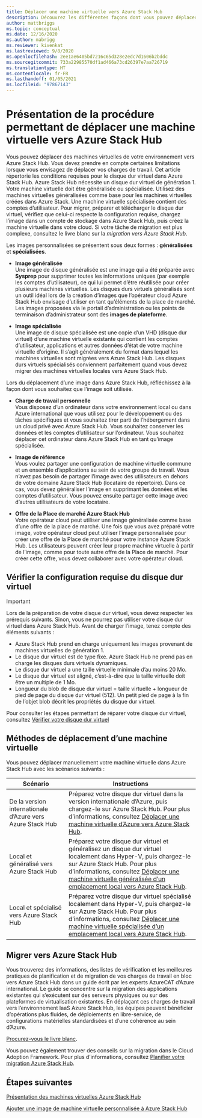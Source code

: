 ```yaml
---
title: Déplacer une machine virtuelle vers Azure Stack Hub
description: Découvrez les différentes façons dont vous pouvez déplacer une machine virtuelle vers Azure Stack Hub.
author: mattbriggs
ms.topic: conceptual
ms.date: 12/16/2020
ms.author: mabrigg
ms.reviewer: kivenkat
ms.lastreviewed: 9/8/2020
ms.openlocfilehash: 2ee1ae6405bd7216c65d328e2edc7d1606b2bddc
ms.sourcegitcommit: 733a22985570df1ad466a73cd26397e7aa726719
ms.translationtype: HT
ms.contentlocale: fr-FR
ms.lasthandoff: 01/05/2021
ms.locfileid: "97867143"
---
```

# <a name="move-a-vm-to-azure-stack-hub-overview"></a>Présentation de la procédure permettant de déplacer une machine virtuelle vers Azure Stack Hub

Vous pouvez déplacer des machines virtuelles de votre environnement vers Azure Stack Hub. Vous devez prendre en compte certaines limitations lorsque vous envisagez de déplacer vos charges de travail. Cet article répertorie les conditions requises pour le disque dur virtuel dans Azure Stack Hub. Azure Stack Hub nécessite un disque dur virtuel de génération 1. Votre machine virtuelle doit être généralisée ou spécialisée. Utilisez des machines virtuelles généralisées comme base pour les machines virtuelles créées dans Azure Stack. Une machine virtuelle spécialisée contient des comptes d’utilisateur. Pour migrer, préparer et télécharger le disque dur virtuel, vérifiez que celui-ci respecte la configuration requise, chargez l’image dans un compte de stockage dans Azure Stack Hub, puis créez la machine virtuelle dans votre cloud. Si votre tâche de migration est plus complexe, consultez le livre blanc sur la *migration vers Azure Stack Hub*.

Les images personnalisées se présentent sous deux formes : **généralisées** et **spécialisées**.

- **Image généralisée**  
  Une image de disque généralisée est une image qui a été préparée avec **Sysprep** pour supprimer toutes les informations uniques (par exemple les comptes d’utilisateur), ce qui lui permet d’être réutilisée pour créer plusieurs machines virtuelles. Les disques durs virtuels généralisés sont un outil idéal lors de la création d’images que l’opérateur cloud Azure Stack Hub envisage d’utiliser en tant qu’éléments de la place de marché. Les images proposées via le portail d’administration ou les points de terminaison d’administrateur sont des **images de plateforme**.

- **Image spécialisée**  
  Une image de disque spécialisée est une copie d’un VHD (disque dur virtuel) d’une machine virtuelle existante qui contient les comptes d’utilisateur, applications et autres données d’état de votre machine virtuelle d’origine. Il s’agit généralement du format dans lequel les machines virtuelles sont migrées vers Azure Stack Hub. Les disques durs virtuels spécialisés conviennent parfaitement quand vous devez migrer des machines virtuelles locales vers Azure Stack Hub.

Lors du déplacement d’une image dans Azure Stack Hub, réfléchissez à la façon dont vous souhaitez que l’image soit utilisée.

- **Charge de travail personnelle**  
    Vous disposez d’un ordinateur dans votre environnement local ou dans Azure international que vous utilisez pour le développement ou des tâches spécifiques et vous souhaitez tirer parti de l’hébergement dans un cloud privé avec Azure Stack Hub. Vous souhaitez conserver les données et les comptes d’utilisateur sur l’ordinateur. Vous souhaitez déplacer cet ordinateur dans Azure Stack Hub en tant qu’image spécialisée.

- **Image de référence**  
    Vous voulez partager une configuration de machine virtuelle commune et un ensemble d’applications au sein de votre groupe de travail. Vous n’avez pas besoin de partager l’image avec des utilisateurs en dehors de votre domaine Azure Stack Hub (locataire de répertoire). Dans ce cas, vous devez généraliser l’image en supprimant les données et les comptes d’utilisateur. Vous pouvez ensuite partager cette image avec d’autres utilisateurs de votre locataire.

- **Offre de la Place de marché Azure Stack Hub**  
    Votre opérateur cloud peut utiliser une image généralisée comme base d’une offre de la place de marché. Une fois que vous avez préparé votre image, votre opérateur cloud peut utiliser l’image personnalisée pour créer une offre de la Place de marché pour votre instance Azure Stack Hub. Les utilisateurs peuvent créer leur propre machine virtuelle à partir de l’image, comme pour toute autre offre de la Place de marché. Pour créer cette offre, vous devez collaborer avec votre opérateur cloud.

## <a name="verify-vhd-requirements"></a>Vérifier la configuration requise du disque dur virtuel

> [!IMPORTANT]  
> Lors de la préparation de votre disque dur virtuel, vous devez respecter les prérequis suivants. Sinon, vous ne pourrez pas utiliser votre disque dur virtuel dans Azure Stack Hub.
> Avant de charger l’image, tenez compte des éléments suivants :
> - Azure Stack Hub prend en charge uniquement les images provenant de machines virtuelles de génération 1.
> - Le disque dur virtuel est de type fixe. Azure Stack Hub ne prend pas en charge les disques durs virtuels dynamiques.
> - Le disque dur virtuel a une taille virtuelle minimale d’au moins 20 Mo.
> - Le disque dur virtuel est aligné, c’est-à-dire que la taille virtuelle doit être un multiple de 1 Mo.
> - Longueur du blob de disque dur virtuel = taille virtuelle + longueur de pied de page du disque dur virtuel (512). Un petit pied de page à la fin de l’objet blob décrit les propriétés du disque dur virtuel. 

Pour consulter les étapes permettant de réparer votre disque dur virtuel, consultez [Vérifier votre disque dur virtuel](vm-move-from-azure.md#verify-your-vhd)

## <a name="methods-of-moving-a-vm"></a>Méthodes de déplacement d’une machine virtuelle

Vous pouvez déplacer manuellement votre machine virtuelle dans Azure Stack Hub avec les scénarios suivants :

| Scénario | Instructions |
| --- | --- |
| De la version internationale d’Azure vers Azure Stack Hub | Préparez votre disque dur virtuel dans la version internationale d’Azure, puis chargez-le sur Azure Stack Hub. Pour plus d’informations, consultez [Déplacer une machine virtuelle d’Azure vers Azure Stack Hub](vm-move-from-azure.md). |
| Local et généralisé vers Azure Stack Hub | Préparez votre disque dur virtuel et généralisez un disque dur virtuel localement dans Hyper-V, puis chargez-le sur Azure Stack Hub. Pour plus d’informations, consultez [Déplacer une machine virtuelle généralisée d’un emplacement local vers Azure Stack Hub](vm-move-generalized.md). |
| Local et spécialisé vers Azure Stack Hub | Préparez votre disque dur virtuel spécialisé localement dans Hyper-V, puis chargez-le sur Azure Stack Hub. Pour plus d’informations, consultez [Déplacer une machine virtuelle spécialisée d’un emplacement local vers Azure Stack Hub](vm-move-specialized.md). |

## <a name="migrate-to-azure-stack-hub"></a>Migrer vers Azure Stack Hub

Vous trouverez des informations, des listes de vérification et les meilleures pratiques de planification et de migration de vos charges de travail en bloc vers Azure Stack Hub dans un guide écrit par les experts AzureCAT d’Azure international. Le guide se concentre sur la migration des applications existantes qui s’exécutent sur des serveurs physiques ou sur des plateformes de virtualisation existantes. En déplaçant ces charges de travail vers l’environnement IaaS Azure Stack Hub, les équipes peuvent bénéficier d’opérations plus fluides, de déploiements en libre-service, de configurations matérielles standardisées et d’une cohérence au sein d’Azure.

[Procurez-vous le livre blanc](https://azure.microsoft.com/resources/migrate-to-azure-stack-hub-patterns-and-practices-checklists/).

Vous pouvez également trouver des conseils sur la migration dans le Cloud Adoption Framework. Pour plus d’informations, consultez [Planifier votre migration Azure Stack Hub](/azure/cloud-adoption-framework/scenarios/azure-stack/plan). 

## <a name="next-steps"></a>Étapes suivantes

[Présentation des machines virtuelles Azure Stack Hub](azure-stack-compute-overview.md)

[Ajouter une image de machine virtuelle personnalisée à Azure Stack Hub](../operator/azure-stack-add-vm-image.md)